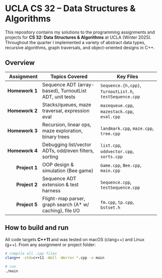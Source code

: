 # UCLA CS 32 – Data Structures & Algorithms

This repository contains my solutions to the programming assignments and projects for **CS 32: Data Structures & Algorithms** at UCLA (Winter 2025). Throughout the quarter I implemented a variety of abstract data types, recursive algorithms, graph traversals, and object-oriented designs in C++.

## Overview

| Assignment        | Topics Covered                                           | Key Files                                   |
|------------------:|-----------------------------------------------------------|---------------------------------------------|
| **Homework&nbsp;1** | Sequence ADT (array-based), TurnoutList ADT, unit tests   | `Sequence.{h,cpp}`, `TurnoutList.h`, `testSequence.cpp` |
| **Homework&nbsp;2** | Stacks/queues, maze traversal, expression eval            | `mazequeue.cpp`, `mazestack.cpp`, `eval.cpp` |
| **Homework&nbsp;3** | Recursion, linear ops, maze exploration, binary trees     | `landmark.cpp`, `maze.cpp`, `tree.cpp`       |
| **Homework&nbsp;4** | Debugging list/vector ADTs, odd/even filters, sorting     | `list.cpp`, `oddvector.cpp`, `sorts.cpp`     |
| **Project&nbsp;1**  | OOP design & simulation (Bee game)                        | `Game.cpp`, `Bee.cpp`, `main.cpp`            |
| **Project&nbsp;2**  | Sequence ADT extension & test harness                      | `Sequence.cpp`, `testSequence.cpp`           |
| **Project&nbsp;5**  | Flight-map parser, graph search (A* w/ caching), file I/O  | `fm.cpp`, `tp.cpp`, `bstset.h`               |

## How to build and run

All code targets **C++11** and was tested on macOS (clang++) and Linux (g++). From any assignment or project folder:

```bash
# compile all .cpp files
clang++ -std=c++11 -Wall -Werror *.cpp -o main

# run
./main
```